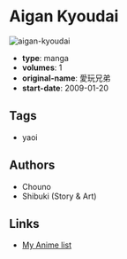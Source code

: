 # Aigan Kyoudai

![aigan-kyoudai](https://cdn.myanimelist.net/images/manga/1/116139.jpg)

-   **type**: manga
-   **volumes**: 1
-   **original-name**: 愛玩兄弟
-   **start-date**: 2009-01-20

## Tags

-   yaoi

## Authors

-   Chouno
-   Shibuki (Story & Art)

## Links

-   [My Anime list](https://myanimelist.net/manga/67877/Aigan_Kyoudai)
